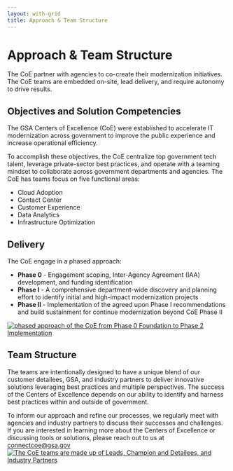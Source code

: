 ```yaml
---
layout: with-grid
title: Approach & Team Structure
---
```


# Approach &amp; Team Structure

<p class="intro">The CoE partner with agencies to co-create their modernization initiatives. The CoE teams are embedded on-site, lead delivery, and require autonomy to drive results.</p>

## Objectives and Solution Competencies

The GSA Centers of Excellence (CoE) were established to accelerate IT modernization across government to improve the public experience and increase operational efficiency.
 
To accomplish these objectives, the CoE centralize top government tech talent, leverage private-sector best practices, and operate with a teaming mindset to collaborate across government departments and agencies. The CoE has teams focus on five functional areas:

- Cloud Adoption
- Contact Center
- Customer Experience
- Data Analytics
- Infrastructure Optimization

## Delivery

The CoE engage in a phased approach:

- **Phase 0**  - Engagement scoping, Inter-Agency Agreement (IAA) development, and funding identification
- **Phase I** - A comprehensive department-wide discovery and planning effort to identify initial and high-impact modernization projects
- **Phase II** - Implementation of the agreed upon Phase I recommendations and build sustainment for continue modernization beyond CoE Phase II
<a href="{{site.baseurl}}/images/Phased_Approach.png" target="_blank" rel="noopener noreferrer">
    <img src="{{site.baseurl}}/images/Phased_Approach.png" class="img-responsive" alt="phased approach of the CoE from Phase 0 Foundation to Phase 2 Implementation"> 
</a>
  
## Team Structure

The teams are intentionally designed to have a unique blend of our customer detailees, GSA, and industry partners to deliver innovative solutions leveraging best practices and multiple perspectives. The success of the Centers of Excellence depends on our ability to identify and harness best practices within and outside of government.

To inform our approach and refine our processes, we regularly meet with agencies and industry partners to discuss their successes and challenges. If you are interested in learning more about the Centers of Excellence or discussing tools or solutions, please reach out to us at [connectcoe@gsa.gov](mailto:connectcoe@gsa.gov)
<a href="{{site.baseurl}}/images/TeamStructure.png" target="_blank" rel="noopener noreferrer">
<img src="{{site.baseurl}}/images/TeamStructure.png" class="img-responsive" alt="The CoE teams are made up of Leads, Champion and Detailees, and Industry Partners">
</a>